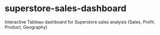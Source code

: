 # superstore-sales-dashboard
Interactive Tableau dashboard for Superstore sales analysis (Sales, Profit, Product, Geography)
